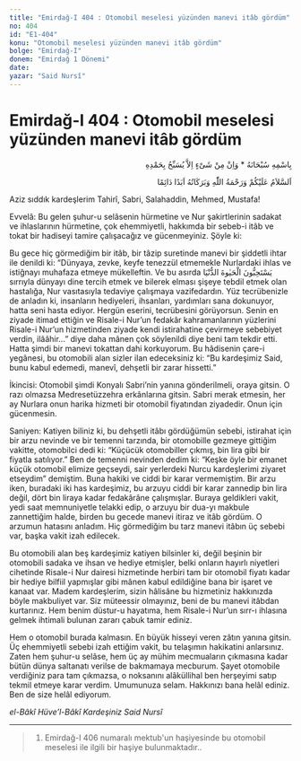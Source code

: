 ```yaml
---
title: "Emirdağ-I 404 : Otomobil meselesi yüzünden manevi itâb gördüm"
no: 404
id: "E1-404"
konu: "Otomobil meselesi yüzünden manevi itâb gördüm"
bolge: "Emirdağ-I"
donem: "Emirdağ 1 Dönemi"
date: 
yazar: "Said Nursî"
---
```


# Emirdağ-I 404 : Otomobil meselesi yüzünden manevi itâb gördüm

<p class="arabic" dir="rtl" title="Meal: “Subhân Allah’ın adıyla” * “Hiçbir şey yoktur ki O'nu hamd ile tesbih etmesin” [İsrâ 17:44]">بِاسْمِهِ سُبْحَانَهُ * وَاِنْ مِنْ شَىْءٍ اِلاَّ يُسَبِّحُ بِحَمْدِهِ</p>

<p class="arabic" dir="rtl" title="Meal: “Allah’ın selâmı, rahmeti ve bereketleri, ebedî ve dâimî olarak üzerinize olsun.”">اَلسَّلاَمُ عَلَيْكُمْ وَرَحْمَةُ اللّٰهِ وَبَرَكَاتُهُ اَبَدًا دَائِمًا</p>

Aziz sıddık kardeşlerim Tahirî, Sabri, Salahaddin, Mehmed, Mustafa!

Evvelâ: Bu gelen şuhur-u selâsenin hürmetine ve Nur şakirtlerinin sadakat ve ihlaslarının hürmetine, çok ehemmiyetli, hakkımda bir sebeb-i itâb ve tokat bir hadiseyi tamire çalışacağız ve gücenmeyiniz. Şöyle ki:

Bu gece hiç görmediğim bir itâb, bir tâzip suretinde manevi bir şiddetli ihtar ile denildi ki: “Dünyaya, zevke, keyfe tenezzül etmemekle Nurlardaki ihlas ve istiğnayı muhafaza etmeye mükelleftin. Ve bu asırda <span class="arabic" dir="rtl" title="Meal: “Dünya hayatını tercih edenler” [İbrahim Sûresi, 14:3]">يَسْتَحِبُّونَ الْحَيٰوةَ الدُّنْيَا</span> sırrıyla dünyayı dine tercih etmek ve bilerek elması şişeye tebdil etmek olan hastalığa, Nur vasıtasıyla tedaviye çalışmaya vazifedardın. Yüz tecrübenizle de anladın ki, insanların hediyeleri, ihsanları, yardımları sana dokunuyor, hatta seni hasta ediyor. Hergün eserini, tecrübesini görüyorsun. Senin en ziyade itimad ettiğin ve Risale-i Nur’un fedakâr kahramanlarının yüzlerini Risale-i Nur’un hizmetinden ziyade kendi istirahatine çevirmeye sebebiyet verdin, ilââhir...” diye daha mânen çok söylenildi diye beni tam tekdir etti. Hatta şimdi bir manevi tokattan dahi korkuyorum. Bu hâdisenin çare-i yegânesi, bu otomobili alan sizler ilan edeceksiniz ki: “Bu kardeşimiz Said, bunu kabul edemedi, manevî, dehşetli bir zarar hissetti.”

İkincisi: Otomobil şimdi Konyalı Sabri’nin yanına gönderilmeli, oraya gitsin. O razı olmazsa Medresetüzzehra erkânlarına gitsin. Sabri merak etmesin, her ay Nurlara onun harika hizmeti bir otomobil fiyatından ziyadedir. Onun için gücenmesin.

Saniyen: Katiyen biliniz ki, bu dehşetli itâbı gördüğümün sebebi, istirahat için bir arzu nevinde ve bir temenni tarzında, bir otomobille gezmeye gittiğim vakitte, otomobilci dedi ki: “Küçücük otomobiller çıkmış, bin lira gibi bir fiyatla satılıyor.” Ben de temenni nevinden dedim ki: “Keşke öyle bir emanet küçük otomobil elimize geçseydi, sair yerlerdeki Nurcu kardeşlerimi ziyaret etseydim” demiştim. Buna hakiki ve ciddi bir karar vermemiştim. Bir arzu iken, buradaki iki has kardeşimiz, bu arzuyu ciddi bir karar zannedip bin lira değil, dört bin liraya kadar fedakârâne çalışmışlar. Buraya geldikleri vakit, yedi saat memnuniyetle telakki edip, o arzuyu bir dua-yı makbule zannettiğim halde, birden bu gecede manevi itiraz ve itâb gördüm. O arzumun hatasını anladım. Hiç görmediğim bu tarz manevi itâbın üç sebebi var, başka vakit izah edilecek.

Bu otomobili alan beş kardeşimiz katiyen bilsinler ki, değil beşinin bir otomobili sadaka ve ihsan ve hediye etmişler, belki onların hayırlı niyetleri cihetinde Risale-i Nur dairesi hizmetinde herbiri tam bir otomobil fiyatı kadar bir hediye bilfiil yapmışlar gibi mânen kabul edildiğine bana bir işaret ve kanaat var. Madem kardeşlerim, sizin hâlisâne bu hizmetiniz hakkınızda böyle makbuliyet var. Siz müteessir olmayınız, beni de bu manevi itâbdan kurtarınız. Hem benim düstur-u hayatıma, hem Risale-i Nur’un sırr-ı ihlasına gelmek ihtimali bulunan zararı çabuk tamir ediniz.

Hem o otomobil burada kalmasın. En büyük hisseyi veren zâtın yanına gitsin. Üç ehemmiyetli sebebi izah ettiğim vakit, bu telaşımın hakikatini anlarsınız. Zaten hem şuhur-u selâse, hem üç ay mühim mecmuaların çıkmasına kadar bütün dünya saltanatı verilse de bakmamaya mecburum. Şayet otomobile verdiğiniz para tam çıkmazsa, o noksanını alâküllihal ben herşeyimi satıp tekmil etmeye karar verdim. Umumunuza selam. Hakkınızı bana helâl ediniz. Ben de size helâl ediyorum.

*el-Bâkî Hüve’l-Bâkî*
*Kardeşiniz*
*Said Nursî*

***

> 1. Emirdağ-I 406 numaralı mektub'un haşiyesinde bu otomobil meselesi ile ilgili bir haşiye bulunmaktadır..
